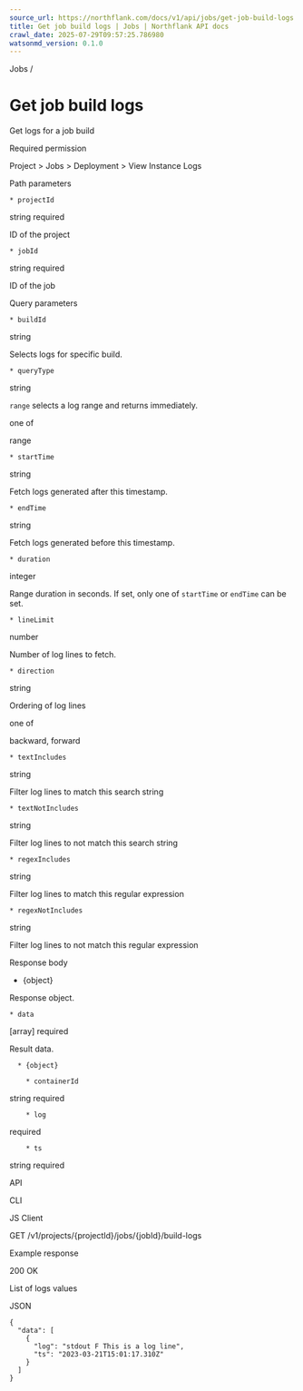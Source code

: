 ```yaml
---
source_url: https://northflank.com/docs/v1/api/jobs/get-job-build-logs
title: Get job build logs | Jobs | Northflank API docs
crawl_date: 2025-07-29T09:57:25.786980
watsonmd_version: 0.1.0
---
```


Jobs / 

# Get job build logs

Get logs for a job build

Required permission

Project > Jobs > Deployment > View Instance Logs

Path parameters

    * projectId

string required

ID of the project

    * jobId

string required

ID of the job




Query parameters

    * buildId

string

Selects logs for specific build.

    * queryType

string

`range` selects a log range and returns immediately.

one of

range

    * startTime

string

Fetch logs generated after this timestamp.

    * endTime

string

Fetch logs generated before this timestamp.

    * duration

integer

Range duration in seconds. If set, only one of `startTime` or `endTime` can be set.

    * lineLimit

number

Number of log lines to fetch.

    * direction

string

Ordering of log lines

one of

backward, forward

    * textIncludes

string

Filter log lines to match this search string

    * textNotIncludes

string

Filter log lines to not match this search string

    * regexIncludes

string

Filter log lines to match this regular expression

    * regexNotIncludes

string

Filter log lines to not match this regular expression




Response body

  * {object}

Response object.

    * data

[array] required

Result data.

      * {object}

        * containerId

string required

        * log

required

        * ts

string required




API

CLI

JS Client

GET /v1/projects/{projectId}/jobs/{jobId}/build-logs

Example response

200 OK

List of logs values

JSON
    
    
    {
      "data": [
        {
          "log": "stdout F This is a log line",
          "ts": "2023-03-21T15:01:17.310Z"
        }
      ]
    }